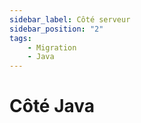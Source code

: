 ```yaml
---
sidebar_label: Côté serveur
sidebar_position: "2"
tags: 
    - Migration
    - Java
---
```


# Côté Java